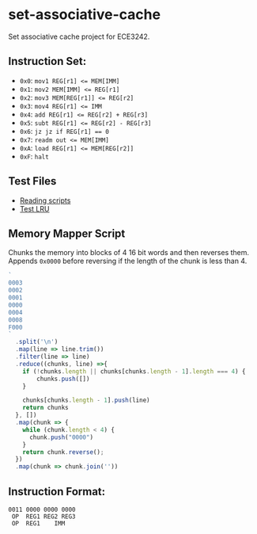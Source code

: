 # set-associative-cache
Set associative cache project for ECE3242.

## Instruction Set:
- `0x0`: `mov1 REG[r1] <= MEM[IMM]`
- `0x1`: `mov2 MEM[IMM] <= REG[r1]`
- `0x2`: `mov3 MEM[REG[r1]] <= REG[r2]`
- `0x3`: `mov4 REG[r1] <= IMM`
- `0x4`: `add REG[r1] <= REG[r2] + REG[r3]`
- `0x5`: `subt REG[r1] <= REG[r2] - REG[r3]`
- `0x6`: `jz jz if REG[r1] == 0`
- `0x7`: `readm out <= MEM[IMM]`
- `0xA`: `load REG[r1] <= MEM[REG[r2]]`
- `0xF`: `halt`

## Test Files
- [Reading scripts](https://jacobsmith.me/assembly/#/?text=mov1%20R0%203%20%23%20miss,%20set%200,%20line%200%0Amov1%20R0%202%20%23%20hit%0Amov1%20R0%201%20%23%20hit%0Amov1%20R0%200%20%23%20hit%0Amov1%20R0%204%20%23%20miss,%20set%201,%20line%200%0Amov1%20R0%208%20%23%20miss,%20set%202,%20line%200%20because%20line%201%20mru%0Ahalt%0A%0A%23%200000000100020003%0A%23%200000F00000080004%0A%23%20It%20worked%20as%20expected.%20This%20isn%27t%20the%20benchmark%20I%20wanted%20to%20run%20though%20since%20I%20though%20mov1%20R0%204%20and%20mov1%20R0%208%20where%20still%20in%20set%200%0A)
- [Test LRU](https://jacobsmith.me/assembly/#/?text=%23%20test%20replacement%20algorithm%20when%20both%20initialized%20and%20both%20non%20dirty%0Amov1%20R0%2012%20%20%23%20miss,%20insert%20line%200%20of%20set%203%0Amov1%20R0%2028%20%20%23%20miss,%20insert%20line%201%20of%20set%203%0Amov1%20R0%2012%20%20%23%20hit,%20set%20lru%20back%20to%20line%200%0Amov1%20R0%2044%20%20%23%20miss,%20replace%20line%201%0Ahalt%0A%0A%23%20We%20are%20using%20set%203%20here%20to%20avoid%20set%20conflicts%20with%20the%20instructions%0A%23%2000000000%2011%2000%20%3C%3D%2012%20%23%20miss,%20set%203%0A%23%2000000001%2011%2000%20%3C%3D%2028%20%23%20miss,%20set%203%0A%23%2000000010%2011%2000%20%3C%3D%2044%20%23%20miss,%20set%203%0A%0A%23%20002C000C001C000C%0A%23%20000000000000F000%0A)

## Memory Mapper Script
Chunks the memory into blocks of 4 16 bit words and then reverses them. Appends `0x0000` before reversing if the length of the chunk is less than 4.
```javascript
`
0003
0002
0001
0000
0004
0008
F000
`
  .split('\n')
  .map(line => line.trim())
  .filter(line => line)
  .reduce((chunks, line) =>{
    if (!chunks.length || chunks[chunks.length - 1].length === 4) {
    	chunks.push([])
	}

	chunks[chunks.length - 1].push(line)
	return chunks
  }, [])
  .map(chunk => {
	while (chunk.length < 4) {
	  chunk.push("0000")
    }
  	return chunk.reverse();
  })
  .map(chunk => chunk.join(''))
```

## Instruction Format:
```
0011 0000 0000 0000
 OP  REG1 REG2 REG3
 OP  REG1    IMM
```

